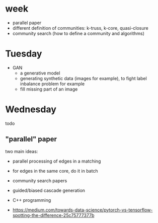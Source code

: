 # week

- parallel paper
- different definition of communities: k-truss, k-core, quasi-closure
- community search (how to define a community and algorithms)


# Tuesday

- GAN
  - a generative model
  - generating synthetic data (images for example), to fight label inbalance problem for example
  - fill missing part of an image

# Wednesday

todo

## "parallel" paper

two main ideas:

- parallel processing of edges in a matching
- for edges in the same core, do it in batch

- community search papers
- guided/biased cascade generation
- C++ programming
- https://medium.com/towards-data-science/pytorch-vs-tensorflow-spotting-the-difference-25c75777377b

